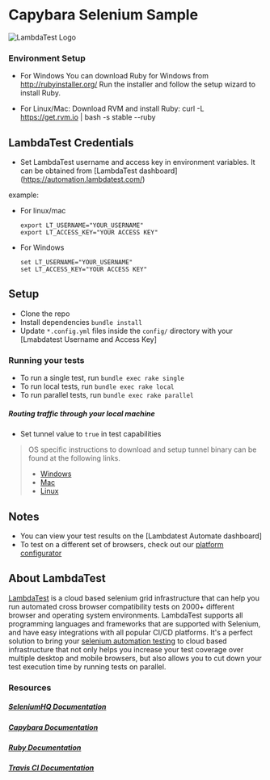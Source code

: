 # Capybara Selenium Sample
![LambdaTest Logo](https://www.lambdatest.com/static/images/logo.svg)

### Environment Setup
 * For Windows
     You can download Ruby for Windows from http://rubyinstaller.org/
     Run the installer and follow the setup wizard to install Ruby.

 * For Linux/Mac: 
     Download RVM and install Ruby: curl -L https://get.rvm.io | bash -s stable --ruby
     
## LambdaTest Credentials
   * Set LambdaTest username and access key in environment variables. It can be obtained from [LambdaTest dashboard]   (https://automation.lambdatest.com/)     
   
   example:
 * For linux/mac    
    ```
    export LT_USERNAME="YOUR_USERNAME"
    export LT_ACCESS_KEY="YOUR ACCESS KEY"
    ```
 * For Windows
    ```
    set LT_USERNAME="YOUR_USERNAME"
    set LT_ACCESS_KEY="YOUR ACCESS KEY"
    ```
## Setup
 * Clone the repo
 * Install dependencies `bundle install`
 * Update `*.config.yml` files inside the `config/` directory with your [Lmabdatest Username and Access Key]

### Running your tests
 * To run a single test, run `bundle exec rake single`
 * To run local tests, run `bundle exec rake local`
 * To run parallel tests, run `bundle exec rake parallel`

#####  Routing traffic through your local machine
- Set tunnel value to `true` in test capabilities
> OS specific instructions to download and setup tunnel binary can be found at the following links.
>    - [Windows](https://www.lambdatest.com/support/docs/display/TD/Local+Testing+For+Windows)
>    - [Mac](https://www.lambdatest.com/support/docs/display/TD/Local+Testing+For+MacOS)
>    - [Linux](https://www.lambdatest.com/support/docs/display/TD/Local+Testing+For+Linux)

## Notes
 * You can view your test results on the [Lambdatest Automate dashboard]
 * To test on a different set of browsers, check out our [platform configurator](http://labs.lambdatest.com/app-lambda/capabilities-generator/capabilities-generator.html)
## About LambdaTest
[LambdaTest](https://www.lambdatest.com/) is a cloud based selenium grid infrastructure that can help you run automated cross browser compatibility tests on 2000+ different browser and operating system environments. LambdaTest supports all programming languages and frameworks that are supported with Selenium, and have easy integrations with all popular CI/CD platforms. It's a perfect solution to bring your [selenium automation testing](https://www.lambdatest.com/selenium-automation) to cloud based infrastructure that not only helps you increase your test coverage over multiple desktop and mobile browsers, but also allows you to cut down your test execution time by running tests on parallel.

### Resources

##### [SeleniumHQ Documentation](http://www.seleniumhq.org/docs/)
##### [Capybara Documentation](https://www.rubydoc.info/github/jnicklas/capybara)
##### [Ruby Documentation](https://ruby-doc.org/)
##### [Travis CI Documentation](https://www.lambdatest.com/support/docs/display/TD/Travis+CI+with+LambdaTest)
